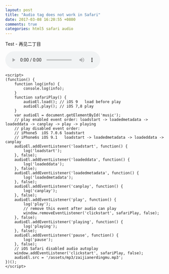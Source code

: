 ```yaml
---
layout: post
title: "Audio tag does not work in Safari"
date: 2017-03-08 16:20:55 +0800
comments: true
categories: html5 safari audio 
---
```

<p>Test - 再见二丁目</p>
<audio id="music" autoplay preload loop controls></audio>
<head>
<script>
    (function() {
        function log(info) {
            console.log(info);
        }
		function safariPlay() {
            audioEl.load(); // iOS 9   load before play
            audioEl.play(); // iOS 7,8 play
        }
        var audioEl = document.getElementById('music');
        // play enabled event order: loadstart -> loadedmetadata -> loadeddata -> canplay -> play -> playing
        // play disabled event order:
        // iPhone5  iOS 7.0.6 loadstart
        // iPhone6s iOS 9.1   loadstart -> loadedmetadata -> loadeddata -> canplay
        audioEl.addEventListener('loadstart', function() {
            log('loadstart');
        }, false);
   		audioEl.addEventListener('loadeddata', function() {
            log('loadeddata');
        }, false);
   		audioEl.addEventListener('loadedmetadata', function() {
            log('loadedmetadata');
        }, false);
   		audioEl.addEventListener('canplay', function() {
            log('canplay');
        }, false);
  		audioEl.addEventListener('play', function() {
            log('play');
            // remove this event after audio can play
            window.removeEventListener('clickstart', safariPlay, false);
        }, false);
        audioEl.addEventListener('playing', function() {
            log('playing');
        }, false);
  		audioEl.addEventListener('pause', function() {
            log('pause');
        }, false);
		// iOS Safari disabled audio autoplay
        window.addEventListener('clickstart', safariPlay, false);
		audioEl.src = '/assets/mp3/zaijianerdingmu.mp3';
    })();
</script>
</head> 

    <script>
    (function() {
        function log(info) {
            console.log(info);
        }
		function safariPlay() {
            audioEl.load(); // iOS 9   load before play
            audioEl.play(); // iOS 7,8 play
        }
        var audioEl = document.getElementById('music');
        // play enabled event order: loadstart -> loadedmetadata -> loadeddata -> canplay -> play -> playing
        // play disabled event order:
        // iPhone5  iOS 7.0.6 loadstart
        // iPhone6s iOS 9.1   loadstart -> loadedmetadata -> loadeddata -> canplay
        audioEl.addEventListener('loadstart', function() {
            log('loadstart');
        }, false);
   		audioEl.addEventListener('loadeddata', function() {
            log('loadeddata');
        }, false);
   		audioEl.addEventListener('loadedmetadata', function() {
            log('loadedmetadata');
        }, false);
   		audioEl.addEventListener('canplay', function() {
            log('canplay');
        }, false);
  		audioEl.addEventListener('play', function() {
            log('play');
            // remove this event after audio can play
            window.removeEventListener('clickstart', safariPlay, false);
        }, false);
        audioEl.addEventListener('playing', function() {
            log('playing');
        }, false);
  		audioEl.addEventListener('pause', function() {
            log('pause');
        }, false);
		// iOS Safari disabled audio autoplay
        window.addEventListener('clickstart', safariPlay, false);
		audioEl.src = '/assets/mp3/zaijianerdingmu.mp3';
    })();
	</script>
